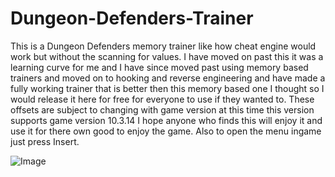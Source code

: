 # Dungeon-Defenders-Trainer
This is a Dungeon Defenders memory trainer like how cheat engine would work but without the scanning for values. I have moved on past this it was a learning curve for me and I have since moved past using memory based trainers and moved on to hooking and reverse engineering and have made a fully working trainer that is better then this memory based one I thought so I would release it here for free for everyone to use if they wanted to. These offsets are subject to changing with game version at this time this version supports game version 10.3.14 I hope anyone who finds this will enjoy it and use it for there own good to enjoy the game. Also to open the menu ingame just press Insert.

![Image](https://i.postimg.cc/hvv28tY6/Capture.png)
